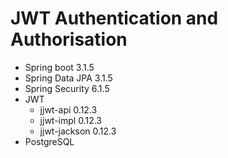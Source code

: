 # JWT Authentication and Authorisation
- Spring boot 3.1.5
- Spring Data JPA 3.1.5
- Spring Security 6.1.5
- JWT
  - jjwt-api 0.12.3
  - jjwt-impl 0.12.3
  - jjwt-jackson 0.12.3
- PostgreSQL